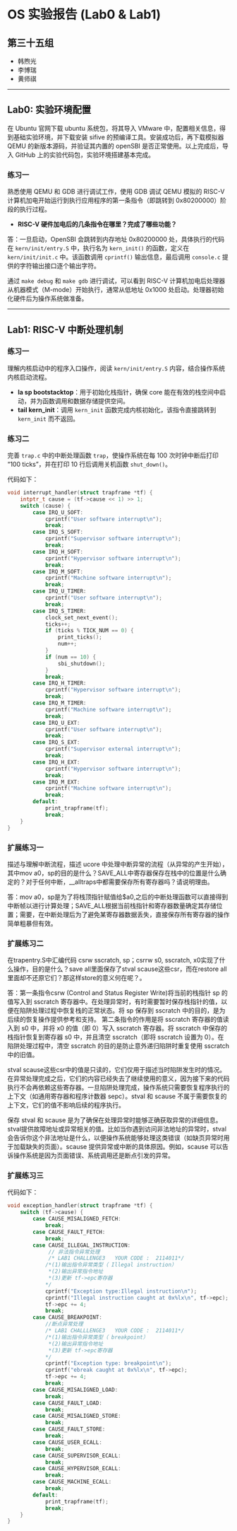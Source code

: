 # OS 实验报告 (Lab0 & Lab1)

## 第三十五组
- 韩煦光
- 李博瑞
- 黄师祺

---

## Lab0: 实验环境配置

在 Ubuntu 官网下载 ubuntu 系统包，将其导入 VMware 中，配置相关信息，得到基础实验环境，并下载安装 sifive 的预编译工具。安装成功后，再下载模拟器 QEMU 的新版本源码，并验证其内置的 openSBI 是否正常使用。以上完成后，导入 GitHub 上的实验代码包，实验环境搭建基本完成。

### 练习一

熟悉使用 QEMU 和 GDB 进行调试工作，使用 GDB 调试 QEMU 模拟的 RISC-V 计算机加电开始运行到执行应用程序的第一条指令（即跳转到 0x80200000）阶段的执行过程。

- **RISC-V 硬件加电后的几条指令在哪里？完成了哪些功能？**

答：一旦启动，OpenSBI 会跳转到内存地址 0x80200000 处，具体执行的代码在 `kern/init/entry.S` 中，执行名为 `kern_init()` 的函数，定义在 `kern/init/init.c` 中。该函数调用 `cprintf()` 输出信息，最后调用 `console.c` 提供的字符输出接口逐个输出字符。

通过 `make debug` 和 `make gdb` 进行调试，可以看到 RISC-V 计算机加电后处理器从机器模式（M-mode）开始执行，通常从低地址 0x1000 处启动。处理器初始化硬件后为操作系统做准备。

---

## Lab1: RISC-V 中断处理机制

### 练习一

理解内核启动中的程序入口操作，阅读 `kern/init/entry.S` 内容，结合操作系统内核启动流程。

- **la sp bootstacktop**：用于初始化栈指针，确保 core 能在有效的栈空间中启动，并为函数调用和数据存储提供空间。
- **tail kern_init**：调用 `kern_init` 函数完成内核初始化，该指令直接跳转到 `kern_init` 而不返回。

### 练习二

完善 `trap.c` 中的中断处理函数 `trap`，使操作系统在每 100 次时钟中断后打印 “100 ticks”，并在打印 10 行后调用关机函数 `shut_down()`。

代码如下：

```c
void interrupt_handler(struct trapframe *tf) {
    intptr_t cause = (tf->cause << 1) >> 1;
    switch (cause) {
        case IRQ_U_SOFT:
            cprintf("User software interrupt\n");
            break;
        case IRQ_S_SOFT:
            cprintf("Supervisor software interrupt\n");
            break;
        case IRQ_H_SOFT:
            cprintf("Hypervisor software interrupt\n");
            break;
        case IRQ_M_SOFT:
            cprintf("Machine software interrupt\n");
            break;
        case IRQ_U_TIMER:
            cprintf("User software interrupt\n");
            break;
        case IRQ_S_TIMER:
            clock_set_next_event();
            ticks++;
            if (ticks % TICK_NUM == 0) {
                print_ticks();
                num++;
            }
            if (num == 10) {
                sbi_shutdown();
            }
            break;
        case IRQ_H_TIMER:
            cprintf("Hypervisor software interrupt\n");
            break;
        case IRQ_M_TIMER:
            cprintf("Machine software interrupt\n");
            break;
        case IRQ_U_EXT:
            cprintf("User software interrupt\n");
            break;
        case IRQ_S_EXT:
            cprintf("Supervisor external interrupt\n");
            break;
        case IRQ_H_EXT:
            cprintf("Hypervisor software interrupt\n");
            break;
        case IRQ_M_EXT:
            cprintf("Machine software interrupt\n");
            break;
        default:
            print_trapframe(tf);
            break;
    }
}
```

### 扩展练习一
描述与理解中断流程，描述 ucore 中处理中断异常的流程（从异常的产生开始），其中mov a0，sp的目的是什么？SAVE_ALL中寄存器保存在栈中的位置是什么确定的？对于任何中断，__alltraps中都需要保存所有寄存器吗？请说明理由。

答：mov a0，sp是为了将栈顶指针赋值给$a0,之后的中断处理函数可以直接得到中断帧以进行计算处理；SAVE_ALL根据当前栈指针和寄存器数量确定其存储位置；需要，在中断处理后为了避免某寄存器数据丢失，直接保存所有寄存器的操作简单粗暴但有效。

### 扩展练习二
在trapentry.S中汇编代码 csrw sscratch, sp；csrrw s0, sscratch, x0实现了什么操作，目的是什么？save all里面保存了stval scause这些csr，而在restore all里面却不还原它们？那这样store的意义何在呢？。

答：第一条指令csrw (Control and Status Register Write)将当前的栈指针 sp 的值写入到 sscratch 寄存器中。在处理异常时，有时需要暂时保存栈指针的值，以便在陷阱处理过程中恢复栈的正常状态。将 sp 保存到 sscratch 中的目的，是为后续的恢复操作提供参考和支持。
第二条指令的作用是将 sscratch 寄存器的值读入到 s0 中，并将 x0 的值（即 0）写入 sscratch 寄存器。将 sscratch 中保存的栈指针恢复到寄存器 s0 中，并且清空 sscratch（即将 sscratch 设置为 0）。在陷阱处理过程中，清空 sscratch 的目的是防止意外递归陷阱时重复使用 sscratch 中的旧值。

stval scause这些csr中的值是只读的，它们仅用于描述当时陷阱发生时的情况。在异常处理完成之后，它们的内容已经失去了继续使用的意义，因为接下来的代码执行不会再依赖这些寄存器。一旦陷阱处理完成，操作系统只需要恢复程序执行的上下文（如通用寄存器和程序计数器 sepc）。stval 和 scause 不属于需要恢复的上下文，它们的值不影响后续的程序执行。

保存 stval 和 scause 是为了确保在处理异常时能够正确获取异常的详细信息。stval提供故障地址或异常相关的值。比如当你遇到访问非法地址的异常时，stval 会告诉你这个非法地址是什么，以便操作系统能够处理这类错误（如缺页异常时用于加载缺失的页面）。scause 提供异常或中断的具体原因。例如，scause 可以告诉操作系统是因为页面错误、系统调用还是断点引发的异常。

### 扩展练习三
代码如下：

```c
void exception_handler(struct trapframe *tf) {
    switch (tf->cause) {
        case CAUSE_MISALIGNED_FETCH:
            break;
        case CAUSE_FAULT_FETCH:
            break;
        case CAUSE_ILLEGAL_INSTRUCTION:
             // 非法指令异常处理
             /* LAB1 CHALLENGE3   YOUR CODE :  2114011*/
            /*(1)输出指令异常类型（ Illegal instruction）
             *(2)输出异常指令地址
             *(3)更新 tf->epc寄存器
            */
            cprintf("Exception type:Illegal instruction\n");
            cprintf("Illegal instruction caught at 0x%lx\n", tf->epc);
            tf->epc += 4;
            break;
        case CAUSE_BREAKPOINT:
            //断点异常处理
            /* LAB1 CHALLLENGE3   YOUR CODE :  2114011*/
            /*(1)输出指令异常类型（ breakpoint）
             *(2)输出异常指令地址
             *(3)更新 tf->epc寄存器
            */
            cprintf("Exception type: breakpoint\n");
            cprintf("ebreak caught at 0x%lx\n", tf->epc);
            tf->epc += 4;
            break;
        case CAUSE_MISALIGNED_LOAD:
            break;
        case CAUSE_FAULT_LOAD:
            break;
        case CAUSE_MISALIGNED_STORE:
            break;
        case CAUSE_FAULT_STORE:
            break;
        case CAUSE_USER_ECALL:
            break;
        case CAUSE_SUPERVISOR_ECALL:
            break;
        case CAUSE_HYPERVISOR_ECALL:
            break;
        case CAUSE_MACHINE_ECALL:
            break;
        default:
            print_trapframe(tf);
            break;
    }
}
```